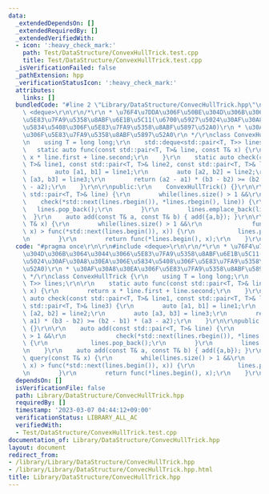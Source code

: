 ```yaml
---
data:
  _extendedDependsOn: []
  _extendedRequiredBy: []
  _extendedVerifiedWith:
  - icon: ':heavy_check_mark:'
    path: Test/DataStructure/ConvexHullTrick.test.cpp
    title: Test/DataStructure/ConvexHullTrick.test.cpp
  _isVerificationFailed: false
  _pathExtension: hpp
  _verificationStatusIcon: ':heavy_check_mark:'
  attributes:
    links: []
  bundledCode: "#line 2 \"Library/DataStructure/ConvecHullTrick.hpp\"\n\r\n#include\
    \ <deque>\r\n\r\n/*\r\n * \u76F4\u7DDA\u306F\u50BE\u304D\u306B\u3064\u3044\u3066\
    \u5E83\u7FA9\u5358\u8ABF\u6E1B\u5C11(\u6700\u5927\u5024\u30AF\u30A8\u30EA\u306E\
    \u5834\u5408\u306F\u5E83\u7FA9\u5358\u8ABF\u5897\u52A0)\r\n * \u30AF\u30A8\u30EA\
    \u306F\u5E83\u7FA9\u5358\u8ABF\u5897\u52A0\r\n */\r\nclass ConvexHullTrick {\r\
    \n    using T = long long;\r\n    std::deque<std::pair<T, T>> lines;\r\n\r\n \
    \   static auto func(const std::pair<T, T>& line, const T& x) {\r\n        return\
    \ x * line.first + line.second;\r\n    }\r\n    static auto check(const std::pair<T,\
    \ T>& line1, const std::pair<T, T>& line2, const std::pair<T, T>& line3) {\r\n\
    \        auto [a1, b1] = line1;\r\n        auto [a2, b2] = line2;\r\n        auto\
    \ [a3, b3] = line3;\r\n        return (a2 - a1) * (b3 - b2) >= (b2 - b1) * (a3\
    \ - a2);\r\n    }\r\n\r\npublic:\r\n    ConvexHullTrick() {}\r\n\r\n    auto add(const\
    \ std::pair<T, T>& line) {\r\n        while(lines.size() > 1 &&\r\n          \
    \    check(*std::next(lines.rbegin()), *lines.rbegin(), line)) {\r\n         \
    \   lines.pop_back();\r\n        }\r\n        lines.emplace_back(line);\r\n  \
    \  }\r\n    auto add(const T& a, const T& b) { add({a,b}); }\r\n\r\n    auto query(const\
    \ T& x) {\r\n        while(lines.size() > 1 &&\r\n              func(*lines.begin(),\
    \ x) > func(*std::next(lines.begin()), x)) {\r\n            lines.pop_front();\r\
    \n        }\r\n        return func(*lines.begin(), x);\r\n    }\r\n};\r\n\r\n"
  code: "#pragma once\r\n\r\n#include <deque>\r\n\r\n/*\r\n * \u76F4\u7DDA\u306F\u50BE\
    \u304D\u306B\u3064\u3044\u3066\u5E83\u7FA9\u5358\u8ABF\u6E1B\u5C11(\u6700\u5927\
    \u5024\u30AF\u30A8\u30EA\u306E\u5834\u5408\u306F\u5E83\u7FA9\u5358\u8ABF\u5897\
    \u52A0)\r\n * \u30AF\u30A8\u30EA\u306F\u5E83\u7FA9\u5358\u8ABF\u5897\u52A0\r\n\
    \ */\r\nclass ConvexHullTrick {\r\n    using T = long long;\r\n    std::deque<std::pair<T,\
    \ T>> lines;\r\n\r\n    static auto func(const std::pair<T, T>& line, const T&\
    \ x) {\r\n        return x * line.first + line.second;\r\n    }\r\n    static\
    \ auto check(const std::pair<T, T>& line1, const std::pair<T, T>& line2, const\
    \ std::pair<T, T>& line3) {\r\n        auto [a1, b1] = line1;\r\n        auto\
    \ [a2, b2] = line2;\r\n        auto [a3, b3] = line3;\r\n        return (a2 -\
    \ a1) * (b3 - b2) >= (b2 - b1) * (a3 - a2);\r\n    }\r\n\r\npublic:\r\n    ConvexHullTrick()\
    \ {}\r\n\r\n    auto add(const std::pair<T, T>& line) {\r\n        while(lines.size()\
    \ > 1 &&\r\n              check(*std::next(lines.rbegin()), *lines.rbegin(), line))\
    \ {\r\n            lines.pop_back();\r\n        }\r\n        lines.emplace_back(line);\r\
    \n    }\r\n    auto add(const T& a, const T& b) { add({a,b}); }\r\n\r\n    auto\
    \ query(const T& x) {\r\n        while(lines.size() > 1 &&\r\n              func(*lines.begin(),\
    \ x) > func(*std::next(lines.begin()), x)) {\r\n            lines.pop_front();\r\
    \n        }\r\n        return func(*lines.begin(), x);\r\n    }\r\n};\r\n\r\n"
  dependsOn: []
  isVerificationFile: false
  path: Library/DataStructure/ConvecHullTrick.hpp
  requiredBy: []
  timestamp: '2023-03-07 04:44:12+09:00'
  verificationStatus: LIBRARY_ALL_AC
  verifiedWith:
  - Test/DataStructure/ConvexHullTrick.test.cpp
documentation_of: Library/DataStructure/ConvecHullTrick.hpp
layout: document
redirect_from:
- /library/Library/DataStructure/ConvecHullTrick.hpp
- /library/Library/DataStructure/ConvecHullTrick.hpp.html
title: Library/DataStructure/ConvecHullTrick.hpp
---
```

